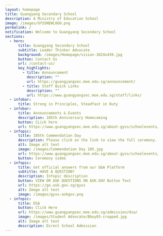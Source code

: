 ```yaml
---
layout: homepage
title: Guangyang Secondary School
description: A Ministry of Education School
image: /images/GYSSNEWLOGO.png
permalink: /
notification: Welcome to Guangyang Secondary School
sections:
  - hero:
      title: Guangyang Secondary School
      subtitle: Leader Thinker Advocate
      background: /images/Homepage/vision-1024x439.jpg
      button: Contact Us
      url: /contact-us/
      key_highlights:
        - title: Announcement
          description: ""
          url: https://guangyangsec.moe.edu.sg/announcement/
        - title: Staff Quick Links
          description: ""
          url: https://www.guangyangsec.moe.edu.sg/staff/links/
  - infobar:
      title: Strong in Principles, Steadfast in Duty
  - infobar:
      title: Announcements & Events
      description: 105th Anniversary Homecoming
      button: CLick here
      url: https://www.guangyangsec.moe.edu.sg/about-gyss/schoolevents/
  - infopic:
      title: 105th Commendation Day
      description: Please click on the link to view the full ceremony.
      alt: Image alt text
      image: /images/Commendation Day 105.jpg
      url: https://www.guangyangsec.moe.edu.sg/about-gyss/schoolevents/
      button: Ceremony video
  - infopic:
      title: Get official answers from our Q&A Platform
      subtitle: HAVE A QUESTION?
      description: Infopic description
      button: VIEW OR ASK QUESTIONS ON ASK.GOV Button Text
      url: https://go.ask.gov.sg/gyss
      alt: Image alt text
      image: /images/gyss-askgov.png
  - infopic:
      title: DSA
      button: Click Here
      url: https://www.guangyangsec.moe.edu.sg/admission/dsa/
      image: /images/Student Advocate/Bboy03-cropped.jpg
      alt: Image alt text
      description: Direct School Admission
---
```

